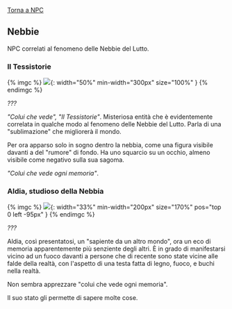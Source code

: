 [Torna a NPC](../npc)

## Nebbie

NPC correlati al fenomeno delle Nebbie del Lutto.

### Il Tessistorie <span id="colui-che-vede"></span>

{% imgc %}
![](https://i.imgur.com/DiX1dUq.jpg){: width="50%" min-width="300px" size="100%" }
{% endimgc %}

*???*

*"Colui che vede", "Il Tessistorie"*. Misteriosa entità che è evidentemente correlata in qualche modo al fenomeno delle Nebbie del Lutto. Parla di una "sublimazione" che migliorerà il mondo.

Per ora apparso solo in sogno dentro la nebbia, come una figura visibile davanti a del "rumore" di fondo. Ha uno squarcio su un occhio, almeno visibile come negativo sulla sua sagoma.

*"Colui che vede ogni memoria"*.

### Aldia, studioso della Nebbia

{% imgc %}
![](https://i.imgur.com/DhQalMW.png){: width="33%" min-width="200px" size="170%" pos="top 0 left -95px" }
{% endimgc %}

*???*

Aldia, così presentatosi, un "sapiente da un altro mondo", ora un eco di memoria apparentemente più senziente degli altri. È in grado di manifestarsi vicino ad un fuoco davanti a persone che di recente sono state vicine alle falde della realtà, con l'aspetto di una testa fatta di legno, fuoco, e buchi nella realtà.

Non sembra apprezzare "colui che vede ogni memoria".

Il suo stato gli permette di sapere molte cose.